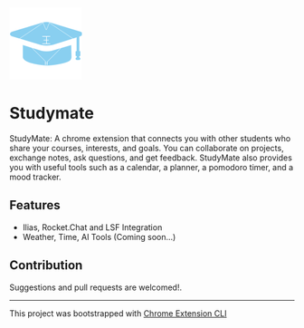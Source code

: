 <p align="center"></p>
    <img src="public/icons/icon_128.png" />
</p>

# Studymate

StudyMate:
A chrome extension that connects you with other students who share your courses, interests, and goals. You can collaborate on projects, exchange notes, ask questions, and get feedback. StudyMate also provides you with useful tools such as a calendar, a planner, a pomodoro timer, and a mood tracker.

## Features

- Ilias, Rocket.Chat and LSF Integration
- Weather, Time, AI Tools (Coming soon...)

## Contribution

Suggestions and pull requests are welcomed!.

---

This project was bootstrapped with [Chrome Extension CLI](https://github.com/dutiyesh/chrome-extension-cli)

